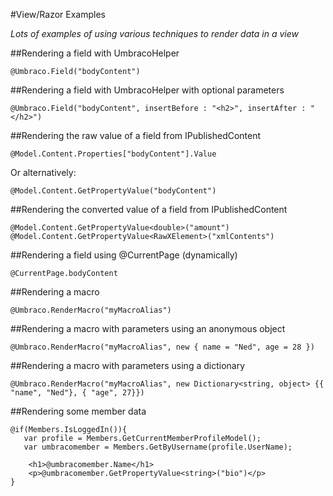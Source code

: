 #View/Razor Examples

_Lots of examples of using various techniques to render data in a view_ 

##Rendering a field with UmbracoHelper

	@Umbraco.Field("bodyContent")

##Rendering a field with UmbracoHelper with optional parameters

	@Umbraco.Field("bodyContent", insertBefore : "<h2>", insertAfter : "</h2>")

##Rendering the raw value of a field from IPublishedContent

	@Model.Content.Properties["bodyContent"].Value

Or alternatively:

	@Model.Content.GetPropertyValue("bodyContent")

##Rendering the converted value of a field from IPublishedContent

 	@Model.Content.GetPropertyValue<double>("amount")
	@Model.Content.GetPropertyValue<RawXElement>("xmlContents")

##Rendering a field using @CurrentPage (dynamically)

	@CurrentPage.bodyContent

##Rendering a macro

	@Umbraco.RenderMacro("myMacroAlias")

##Rendering a macro with parameters using an anonymous object

	@Umbraco.RenderMacro("myMacroAlias", new { name = "Ned", age = 28 })

##Rendering a macro with parameters using a dictionary

	@Umbraco.RenderMacro("myMacroAlias", new Dictionary<string, object> {{ "name", "Ned"}, { "age", 27}})

##Rendering some member data

	@if(Members.IsLoggedIn()){
	   var profile = Members.GetCurrentMemberProfileModel();
	   var umbracomember = Members.GetByUsername(profile.UserName);
	   
	    <h1>@umbracomember.Name</h1>
	    <p>@umbracomember.GetPropertyValue<string>("bio")</p>
	}


